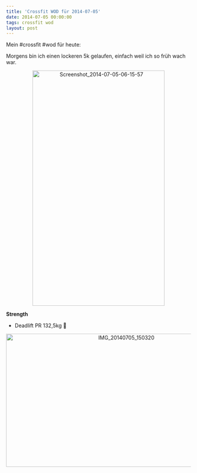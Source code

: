 ```yaml
---
title: 'Crossfit WOD für 2014-07-05'
date: 2014-07-05 00:00:00 
tags: crossfit wod
layout: post
---
```

Mein #crossfit #wod für heute:

Morgens bin ich einen lockeren 5k gelaufen, einfach weil ich so früh wach war.

<center><a href="https://www.flickr.com/photos/cringe/14553623526" title="Screenshot_2014-07-05-06-15-57 by Carsten Ringe, on Flickr"><img src="https://farm6.staticflickr.com/5471/14553623526_af3af596aa_z.jpg" width="360" height="640" alt="Screenshot_2014-07-05-06-15-57"></a></center>

**Strength**

* Deadlift PR 132,5kg :muscle:

<center><a href="https://www.flickr.com/photos/cringe/14398231438" title="IMG_20140705_150320 by Carsten Ringe, on Flickr"><img src="https://farm3.staticflickr.com/2922/14398231438_5f84a321fa_z.jpg" width="640" height="362" alt="IMG_20140705_150320"></a></center>
